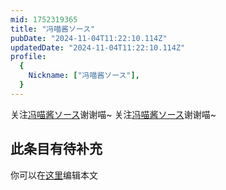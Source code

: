 ```yaml
---
mid: 1752319365
title: "冯喵酱ソース"
pubDate: "2024-11-04T11:22:10.114Z"
updatedDate: "2024-11-04T11:22:10.114Z"
profile:
  {
    Nickname: ["冯喵酱ソース"],
  }
---
```


关注[冯喵酱ソース](https://space.bilibili.com/1752319365)谢谢喵~ 关注[冯喵酱ソース](https://space.bilibili.com/1752319365)谢谢喵~

## 此条目有待补充
你可以在[这里](https://github.com/Yuhanawa/VTuber.ICU-Content/edit/master/v/冯喵酱ソース/index.md)编辑本文
